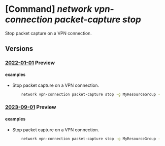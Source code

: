 # [Command] _network vpn-connection packet-capture stop_

Stop packet capture on a VPN connection.

## Versions

### [2022-01-01](/Resources/mgmt-plane/L3N1YnNjcmlwdGlvbnMve30vcmVzb3VyY2Vncm91cHMve30vcHJvdmlkZXJzL21pY3Jvc29mdC5uZXR3b3JrL2Nvbm5lY3Rpb25zL3t9L3N0b3BwYWNrZXRjYXB0dXJl/2022-01-01.xml) **Preview**

<!-- mgmt-plane /subscriptions/{}/resourcegroups/{}/providers/microsoft.network/connections/{}/stoppacketcapture 2022-01-01 -->

#### examples

- Stop packet capture on a VPN connection.
    ```bash
        network vpn-connection packet-capture stop -g MyResourceGroup -n MyConnection --sas-url https://myStorageAct.blob.azure.com/artifacts?st=2019-04-10T22%3A12Z&se=2019-04-11T09%3A12Z&s p=rl&sv=2018-03-28&sr=c&sig=0000000000
    ```

### [2023-09-01](/Resources/mgmt-plane/L3N1YnNjcmlwdGlvbnMve30vcmVzb3VyY2Vncm91cHMve30vcHJvdmlkZXJzL21pY3Jvc29mdC5uZXR3b3JrL2Nvbm5lY3Rpb25zL3t9L3N0b3BwYWNrZXRjYXB0dXJl/2023-09-01.xml) **Preview**

<!-- mgmt-plane /subscriptions/{}/resourcegroups/{}/providers/microsoft.network/connections/{}/stoppacketcapture 2023-09-01 -->

#### examples

- Stop packet capture on a VPN connection.
    ```bash
        network vpn-connection packet-capture stop -g MyResourceGroup -n MyConnection --sas-url https://myStorageAct.blob.azure.com/artifacts?st=2019-04-10T22%3A12Z&se=2019-04-11T09%3A12Z&s p=rl&sv=2018-03-28&sr=c&sig=0000000000
    ```
